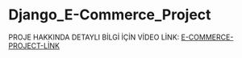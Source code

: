 # Django_E-Commerce_Project

PROJE HAKKINDA DETAYLI BİLGİ İÇİN VİDEO LİNK: [E-COMMERCE-PROJECT-LİNK](https://www.linkedin.com/feed/update/urn:li:activity:7105535868546785281)



